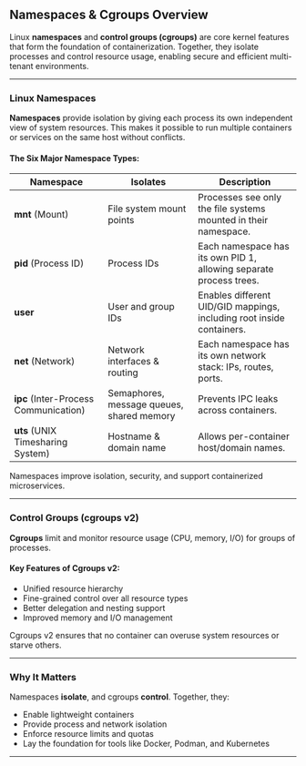 

## Namespaces & Cgroups Overview

Linux **namespaces** and **control groups (cgroups)** are core kernel features that form the foundation of containerization. Together, they isolate processes and control resource usage, enabling secure and efficient multi-tenant environments.

---

### Linux Namespaces

**Namespaces** provide isolation by giving each process its own independent view of system resources. This makes it possible to run multiple containers or services on the same host without conflicts.

#### The Six Major Namespace Types:

| Namespace                             | Isolates                                  | Description                                                           |
| ------------------------------------- | ----------------------------------------- | --------------------------------------------------------------------- |
| **mnt** (Mount)                       | File system mount points                  | Processes see only the file systems mounted in their namespace.       |
| **pid** (Process ID)                  | Process IDs                               | Each namespace has its own PID 1, allowing separate process trees.    |
| **user**                              | User and group IDs                        | Enables different UID/GID mappings, including root inside containers. |
| **net** (Network)                     | Network interfaces & routing              | Each namespace has its own network stack: IPs, routes, ports.         |
| **ipc** (Inter-Process Communication) | Semaphores, message queues, shared memory | Prevents IPC leaks across containers.                                 |
| **uts** (UNIX Timesharing System)     | Hostname & domain name                    | Allows per-container host/domain names.                               |

Namespaces improve isolation, security, and support containerized microservices.

---

### Control Groups (cgroups v2)

**Cgroups** limit and monitor resource usage (CPU, memory, I/O) for groups of processes.

#### Key Features of Cgroups v2:

* Unified resource hierarchy
* Fine-grained control over all resource types
* Better delegation and nesting support
* Improved memory and I/O management

Cgroups v2 ensures that no container can overuse system resources or starve others.

---

### Why It Matters

Namespaces **isolate**, and cgroups **control**. Together, they:

* Enable lightweight containers
* Provide process and network isolation
* Enforce resource limits and quotas
* Lay the foundation for tools like Docker, Podman, and Kubernetes

---


